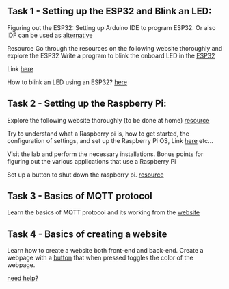 ## Task 1 - Setting up the ESP32 and Blink an LED:
Figuring out the ESP32:
Setting up Arduino IDE to program ESP32. Or also IDF can be used as [alternative](https://docs.espressif.com/projects/esp-idf/en/latest/esp32/get-started/index.html)


Resource
Go through the resources on the following website thoroughly and explore the ESP32
 Write a program to blink the onboard LED in the 
[ESP32](https://www.espressif.com/en/products/socs/esp32)

Link [here](https://iotdesignpro.com/projects/getting-started-with-esp32-program-it-using-arduino-ide-blinking-led)

How to blink an LED using an ESP32?
[here](https://www.instructables.com/Blinking-an-LED-With-ESP32/)


## Task 2 - Setting up the Raspberry Pi:
Explore the following website thoroughly (to be done at home)
[resource](https://www.raspberrypi.com/documentation/)

Try to understand what a Raspberry pi is, how to get started, the configuration of settings, and set up the Raspberry Pi OS, Link [here](https://www.circuitbasics.com/how-to-install-the-raspberry-pi-operating-system/)
 etc…

Visit the lab and perform the necessary installations. 
Bonus points for figuring out the various applications that use a Raspberry Pi

Set up a button to shut down the raspberry pi.
[resource](https://www2.quartoknows.com/page/raspberry-pi-shutdown-button)

## Task 3 - Basics of MQTT protocol

Learn the basics of MQTT protocol and its working from the [website](-https://randomnerdtutorials.com/what-is-mqtt-and-how-it-works/)

## Task 4 - Basics of creating a website

Learn how to create a website both front-end and back-end. Create a webpage with a [button](https://www.w3schools.com/tags/tag_button.asp#:~:text=The%20tag%20defines%20a,with%20the%20element!) that when pressed toggles the color of the webpage.

[need help?](https://www.w3schools.com/cssref/tryit.asp?filename=trycss_js_background-color)
